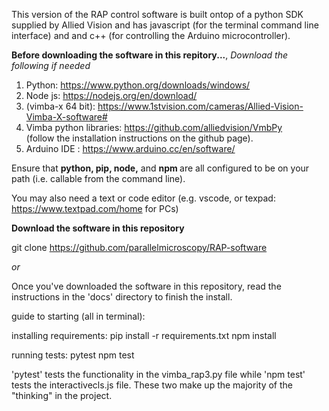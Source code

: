This version of the RAP control software is built ontop of a python SDK supplied by Allied Vision and has javascript (for the terminal command line interface) and and c++ (for controlling the Arduino microcontroller).

<b> Before downloading the software in this repitory...</b>, 
 <i> Download the following if needed</i>

1) Python: https://www.python.org/downloads/windows/
2) Node js: https://nodejs.org/en/download/
3)  (vimba-x 64 bit): https://www.1stvision.com/cameras/Allied-Vision-Vimba-X-software#
4) Vimba python libraries: https://github.com/alliedvision/VmbPy
    <br>
    (follow the installation instructions on the github page).
6) Arduino IDE : https://www.arduino.cc/en/software/

Ensure that <b> python, pip, node,</b> and <b> npm </b> are all configured to be on your path (i.e. callable from the command line).

You may also need a text or code editor (e.g. vscode, or texpad: https://www.textpad.com/home for PCs)

<b> Download the software in this repository</b>

git clone https://github.com/parallelmicroscopy/RAP-software

<i>or</i>



Once you've downloaded the software in this repository, read the instructions in the 'docs' directory to finish the install.

guide to starting (all in terminal):

installing requirements:
pip install -r requirements.txt
npm install

running tests:
pytest
npm test

'pytest' tests the functionality in the vimba_rap3.py file while 'npm test' tests the interactivecls.js file. These two make up the
majority of the "thinking" in the project.
